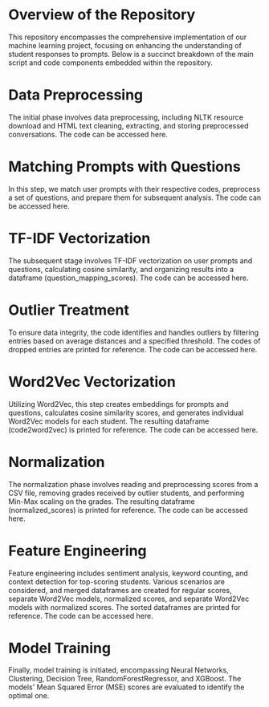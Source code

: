 # Overview of the Repository

This repository encompasses the comprehensive implementation of our machine learning project, focusing on enhancing the understanding of student responses to prompts. Below is a succinct breakdown of the main script and code components embedded within the repository.

# Data Preprocessing
The initial phase involves data preprocessing, including NLTK resource download and HTML text cleaning, extracting, and storing preprocessed conversations. The code can be accessed here.

# Matching Prompts with Questions 
In this step, we match user prompts with their respective codes, preprocess a set of questions, and prepare them for subsequent analysis. The code can be accessed here.

# TF-IDF Vectorization 
The subsequent stage involves TF-IDF vectorization on user prompts and questions, calculating cosine similarity, and organizing results into a dataframe (question_mapping_scores). The code can be accessed here.

# Outlier Treatment
To ensure data integrity, the code identifies and handles outliers by filtering entries based on average distances and a specified threshold. The codes of dropped entries are printed for reference. The code can be accessed here.

# Word2Vec Vectorization
Utilizing Word2Vec, this step creates embeddings for prompts and questions, calculates cosine similarity scores, and generates individual Word2Vec models for each student. The resulting dataframe (code2word2vec) is printed for reference. The code can be accessed here.

# Normalization
The normalization phase involves reading and preprocessing scores from a CSV file, removing grades received by outlier students, and performing Min-Max scaling on the grades. The resulting dataframe (normalized_scores) is printed for reference. The code can be accessed here.

# Feature Engineering
Feature engineering includes sentiment analysis, keyword counting, and context detection for top-scoring students. Various scenarios are considered, and merged dataframes are created for regular scores, separate Word2Vec models, normalized scores, and separate Word2Vec models with normalized scores. The sorted dataframes are printed for reference. The code can be accessed here.

# Model Training
Finally, model training is initiated, encompassing Neural Networks, Clustering, Decision Tree, RandomForestRegressor, and XGBoost. The models' Mean Squared Error (MSE) scores are evaluated to identify the optimal one.
